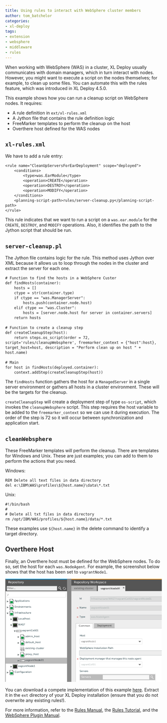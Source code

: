 ```yaml
---
title: Using rules to interact with WebSphere cluster members
author: tom_batchelor
categories:
- xl-deploy
tags:
- extension
- websphere
- middleware
- rules
---
```


When working with WebSphere (WAS) in a cluster, XL Deploy usually communicates with domain managers, which in turn interact with nodes. However, you might want to execute a script on the nodes themselves; for example, to clean up some files. You can automate this with the rules feature, which was introduced in XL Deploy 4.5.0.

This example shows how you can run a cleanup script on WebSphere nodes. It requires:

* A rule definition in `ext/xl-rules.xml`
* A Jython file that contains the rule definition logic
* FreeMarker templates to perform the cleanup on the host
* Overthere host defined for the WAS nodes

## `xl-rules.xml`

We have to add a rule entry:

    <rule name="CleanUpServersForEarDeployment" scope="deployed">
        <conditions>
            <type>was.EarModule</type>
            <operation>CREATE</operation>
            <operation>DESTROY</operation>
            <operation>MODIFY</operation>
        </conditions>
        <planning-script-path>rules/server-cleanup.py</planning-script-path>
    </rule>

This rule indicates that we want to run a script on a `was.ear.module` for the `CREATE`, `DESTROY`, and `MODIFY` operations. Also, it identifies the path to the Jython script that should be run.

## `server-cleanup.pl`

The Jython file contains logic for the rule. This method uses Jython over XML because it allows us to loop through the nodes in the cluster and extract the server for each one.

	# Function to find the hosts in a WebSphere Custer
	def findHosts(container):
		hosts = []
		ctype = str(container.type)
		if ctype == "was.ManagerServer":
			hosts.push(container.node.host)
		elif ctype == "was.Cluster":
			hosts = [server.node.host for server in container.servers]
		return hosts

	# Function to create a cleanup step
	def createCleanupStep(host):
		return steps.os_script(order = 72, script='rules/cleanupWebsphere', freemarker_context = {"host":host}, target_host=host, description = "Perform clean up on host " + host.name)

	# Main
	for host in findHosts(deployed.container):
		context.addStep(createCleanupStep(host))

The `findHosts` function gathers the host for a `ManagedServer` in a single server environment or gathers all hosts in a cluster environment. These will be the targets for the cleanup.

`createCleanupStep` will create a deployment step of type `os-script`, which invokes the `cleanupWebsphere` script. This step requires the host variable to be added to the `freemarker_context` so we can use it during execution. The order of the step is 72 so it will occur between synchronization and application start.

## `cleanWebsphere`

These FreeMarker templates will perform the cleanup. There are templates for Windows and Unix. These are just examples; you can add to them to perform the actions that you need.

Windows:

    REM Delete all text files in data directory
    del e:\IBM\WAS\profiles\${host.name}\data\*.txt

Unix:

    #!/bin/bash
    #
    # Delete all txt files in data directory
    rm /opt/IBM/WAS/profiles/${host.name}/data/*.txt

These examples use `${host.name}` in the delete command to identify a target directory.

## Overthere Host

Finally, an Overthere host must be defined for the WebSphere nodes. To do so, set the host for each `was.NodeAgent`. For example, the screenshot below shows that the host has been set to `vagrantNode1`.

![WAS node agent](/images/using-rules-to-interact-with-websphere-cluster-members.png)

You can download a compete implementation of this example [here](sample-scripts/using-rules-to-interact-with-websphere-cluster-members/wasCleanup.zip). Extract it in the `ext` directory of your XL Deploy installation (ensure that you do not overwrite any existing rules!).

For more information, refer to the [Rules Manual](http://docs.xebialabs.com/releases/latest/xl-deploy/rulesmanual.html), the [Rules Tutorial](http://docs.xebialabs.com/releases/latest/xl-deploy/rulestutorial.html), and the [WebSphere Plugin Manual](http://docs.xebialabs.com/releases/latest/was-plugin/wasPluginManual.html).
